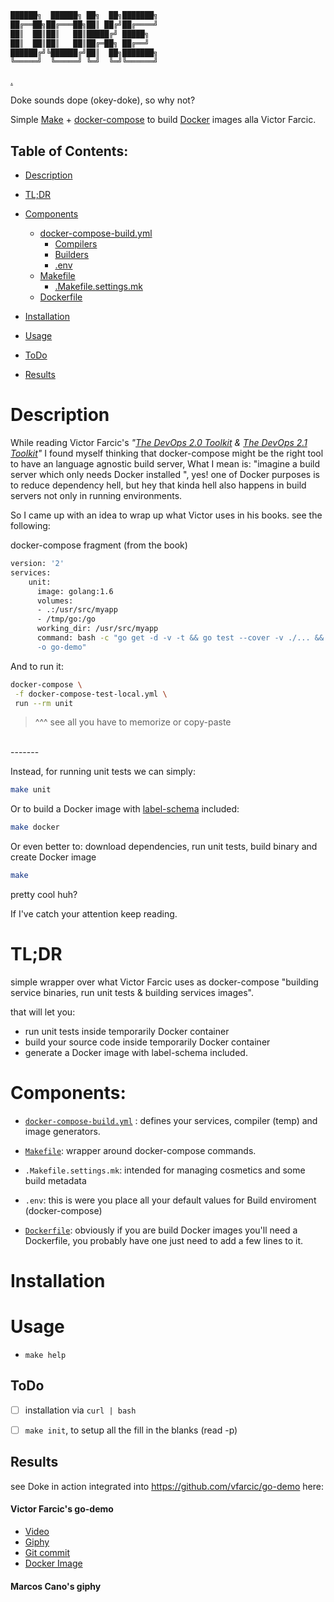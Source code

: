 
```bash
██████╗  ██████╗ ██╗  ██╗███████╗
██╔══██╗██╔═══██╗██║ ██╔╝██╔════╝
██║  ██║██║   ██║█████╔╝ █████╗  
██║  ██║██║   ██║██╔═██╗ ██╔══╝  
██████╔╝╚██████╔╝██║  ██╗███████╗
╚═════╝  ╚═════╝ ╚═╝  ╚═╝╚══════╝
```
[.](https://github.com/jmarcos-cano)

Doke sounds dope (okey-doke), so why not?

Simple [Make](https://www.gnu.org/gnu/gnu.html) + [docker-compose](https://docs.docker.com/compose/) to build [Docker](https://docs.docker.com/) images alla Victor Farcic.


Table of Contents:
-----

- [Description](#description) 
- [TL;DR](#tl-dr)
- [Components](#components)
  - [docker-compose-build.yml](./docs/docker-compose.md)
    - [Compilers](./docs/compilers.md)
    - [Builders](./docs/builders.md)
    - [.env](./docs/env.md)
  - [Makefile](./docs/makefile.md)
    - [.Makefile.settings.mk](./docs/makefile.settings.mk)
  - [Dockerfile](./docs/dockerfile.md)

- [Installation](#installation)
- [Usage](#usage)
- [ToDo](#todo)
- [Results](#results)

# Description 

While reading Victor Farcic's *"[The DevOps 2.0 Toolkit](https://www.amazon.com/dp/B01BJ4V66M) & [The DevOps 2.1 Toolkit](https://www.amazon.com/dp/B01N25BVHX)"* I found myself thinking that docker-compose might be the right tool to have an language agnostic build server, What I mean is: "imagine a build server which only needs Docker installed ", yes! one of Docker purposes is to reduce dependency hell, but hey that kinda hell also happens in build servers not only in running environments. 

So I came up with an idea to wrap up what Victor uses in his books. see the following:

docker-compose fragment (from the book)
``` bash
version: '2'
services:
	unit:
	  image: golang:1.6
	  volumes:
	  - .:/usr/src/myapp
	  - /tmp/go:/go
	  working_dir: /usr/src/myapp
	  command: bash -c "go get -d -v -t && go test --cover -v ./... && go build -v\
	  -o go-demo"
```

And to run it:
```bash 
docker-compose \
 -f docker-compose-test-local.yml \
 run --rm unit
```

> ^^^ see all you have to memorize or copy-paste


<br>
-------

Instead, for running unit tests we can simply:

```bash
make unit 
```

Or to build a Docker image with [label-schema](http://label-schema.org/rc1/) included:
 
```bash
make docker
```
Or even better to: download dependencies, run unit tests, build binary and create Docker image

```bash
make
```

pretty cool huh? 

If I've catch your attention keep reading.

# TL;DR

simple wrapper over what Victor Farcic uses as docker-compose "building service binaries, run unit tests & building services images".

that will let you:

- run unit tests inside temporarily Docker container  
- build your source code inside temporarily Docker container
- generate a Docker image with label-schema included.



# Components:

- [`docker-compose-build.yml`](docs/docker-compose.md) : defines your services, compiler (temp) and image generators.
- [`Makefile`](docs/makefile.md): wrapper around docker-compose commands.
- `.Makefile.settings.mk`: intended for managing cosmetics and some build metadata
- `.env`: this is were you place all your default values for Build enviroment (docker-compose)

- [`Dockerfile`](./docs/dockerfile.md): obviously if you are build Docker images you'll need a Dockerfile, you probably have one just need to add a few lines to it.


# Installation



# Usage

- `make help` 


## ToDo

- [ ] installation via `curl | bash`
- [ ] `make init`, to setup all the fill in the blanks (read -p)


## Results
see Doke in action integrated into https://github.com/vfarcic/go-demo here:

#### Victor Farcic's go-demo
- [Video](https://youtu.be/0QPSralpSIs)
- [Giphy](https://giphy.com/gifs/HCG0ajCFb6xS8/html5)
- [Git commit ](https://github.com/jmarcos-cano/go-demo/commit/85cab3a5626eb38f7f713715ed3132204e274e2d)
- [Docker Image](https://hub.docker.com/r/mcano/go-demo/)

#### Marcos Cano's giphy